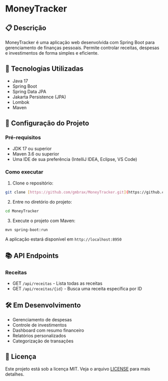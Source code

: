 # MoneyTracker

## 📋 Descrição

MoneyTracker é uma aplicação web desenvolvida com Spring Boot para gerenciamento de finanças pessoais. Permite controlar
receitas, despesas e investimentos de forma simples e eficiente.

## 🚀 Tecnologias Utilizadas

- Java 17
- Spring Boot
- Spring Data JPA
- Jakarta Persistence (JPA)
- Lombok
- Maven

## 🔧 Configuração do Projeto

### Pré-requisitos

- JDK 17 ou superior
- Maven 3.6 ou superior
- Uma IDE de sua preferência (IntelliJ IDEA, Eclipse, VS Code)

### Como executar

1. Clone o repositório:
```bash
git clone [https://github.com/gmbrax/MoneyTracker.git](https://github.com/gmbrax/MoneyTracker.git)

```

2. Entre no diretório do projeto:
```bash 
cd MoneyTracker

```
3. Execute o projeto com Maven:
```bash
mvn spring-boot:run
```

A aplicação estará disponível em `http://localhost:8950`

## 📚 API Endpoints
### Receitas
- GET `/api/receitas` - Lista todas as receitas
- GET `/api/receitas/{id}` - Busca uma receita específica por ID

## 🛠️ Em Desenvolvimento
- Gerenciamento de despesas
- Controle de investimentos
- Dashboard com resumo financeiro
- Relatórios personalizados
- Categorização de transações

## 📄 Licença
Este projeto está sob a licença MIT. Veja o arquivo [LICENSE](LICENSE) para mais detalhes.

